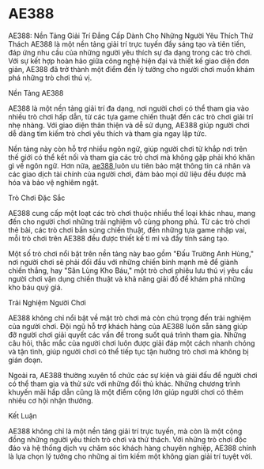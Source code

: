 # AE388
AE388: Nền Tảng Giải Trí Đẳng Cấp Dành Cho Những Người Yêu Thích Thử Thách
AE388 là một nền tảng giải trí trực tuyến đầy sáng tạo và tiên tiến, đáp ứng nhu cầu của những người yêu thích sự đa dạng trong các trò chơi. Với sự kết hợp hoàn hảo giữa công nghệ hiện đại và thiết kế giao diện đơn giản, AE388 đã trở thành một điểm đến lý tưởng cho người chơi muốn khám phá những trò chơi thú vị.

Nền Tảng AE388

AE388 là một nền tảng giải trí đa dạng, nơi người chơi có thể tham gia vào nhiều trò chơi hấp dẫn, từ các tựa game chiến thuật đến các trò chơi giải trí nhẹ nhàng. Với giao diện thân thiện và dễ sử dụng, AE388 giúp người chơi dễ dàng tìm kiếm trò chơi yêu thích và tham gia ngay lập tức.

Nền tảng này còn hỗ trợ nhiều ngôn ngữ, giúp người chơi từ khắp nơi trên thế giới có thể kết nối và tham gia các trò chơi mà không gặp phải khó khăn gì về ngôn ngữ. Hơn nữa, <a href="https://ae388.cc"> ae388 </a> luôn ưu tiên bảo mật thông tin cá nhân và các giao dịch tài chính của người chơi, đảm bảo mọi dữ liệu đều được mã hóa và bảo vệ nghiêm ngặt.

Trò Chơi Đặc Sắc

AE388 cung cấp một loạt các trò chơi thuộc nhiều thể loại khác nhau, mang đến cho người chơi những trải nghiệm vô cùng phong phú. Từ các trò chơi thẻ bài, các trò chơi bắn súng chiến thuật, đến những tựa game nhập vai, mỗi trò chơi trên AE388 đều được thiết kế tỉ mỉ và đầy tính sáng tạo.

Một số trò chơi nổi bật trên nền tảng này bao gồm "Đấu Trường Anh Hùng," nơi người chơi sẽ phải đối đầu với những chiến binh mạnh mẽ để giành chiến thắng, hay "Săn Lùng Kho Báu," một trò chơi phiêu lưu thú vị yêu cầu người chơi vận dụng chiến thuật và khả năng giải đố để khám phá những kho báu quý giá.

Trải Nghiệm Người Chơi

AE388 không chỉ nổi bật về mặt trò chơi mà còn chú trọng đến trải nghiệm của người chơi. Đội ngũ hỗ trợ khách hàng của AE388 luôn sẵn sàng giúp đỡ người chơi giải quyết các vấn đề trong suốt quá trình tham gia. Những câu hỏi, thắc mắc của người chơi luôn được giải đáp một cách nhanh chóng và tận tình, giúp người chơi có thể tiếp tục tận hưởng trò chơi mà không bị gián đoạn.

Ngoài ra, AE388 thường xuyên tổ chức các sự kiện và giải đấu để người chơi có thể tham gia và thử sức với những đối thủ khác. Những chương trình khuyến mãi hấp dẫn cũng là một điểm cộng lớn giúp người chơi có thêm nhiều cơ hội nhận thưởng.

Kết Luận

AE388 không chỉ là một nền tảng giải trí trực tuyến, mà còn là một cộng đồng những người yêu thích trò chơi và thử thách. Với những trò chơi độc đáo và hệ thống dịch vụ chăm sóc khách hàng chuyên nghiệp, AE388 chính là lựa chọn lý tưởng cho những ai tìm kiếm một không gian giải trí tuyệt vời.
